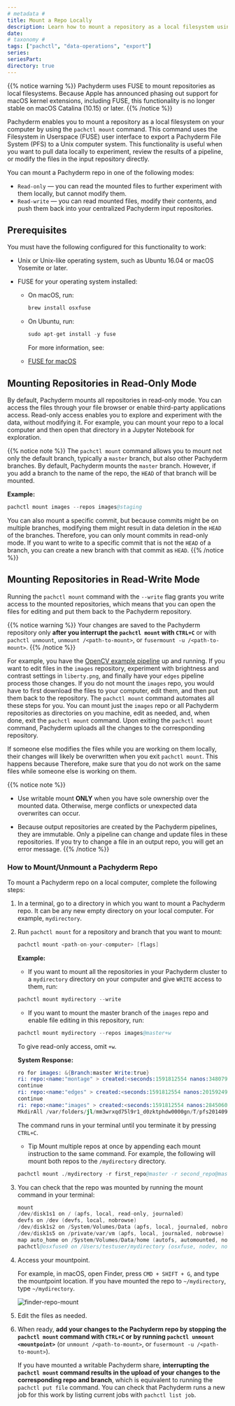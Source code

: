 ```yaml
---
# metadata # 
title: Mount a Repo Locally
description: Learn how to mount a repository as a local filesystem using the pachctl mount command. 
date: 
# taxonomy #
tags: ["pachctl", "data-operations", "export"]
series:
seriesPart:
directory: true
---
```


{{% notice warning %}}
Pachyderm uses FUSE to mount repositories as local filesystems.
Because Apple has announced phasing out support for macOS
kernel extensions, including FUSE, this functionality is no
longer stable on macOS Catalina (10.15) or later.
{{% /notice %}}

Pachyderm enables you to mount a repository
as a local filesystem on your computer by using the
`pachctl mount` command. This command
uses the Filesystem in Userspace (FUSE) user interface to export a Pachyderm
File System (PFS) to a Unix computer system.
This functionality is useful when you want to pull data locally to experiment,
review the results of a pipeline, or modify the files
in the input repository directly.

You can mount a Pachyderm repo in one of the following modes:

* `Read-only` — you can read the mounted files to further experiment with them
locally, but cannot modify them.
* `Read-write` — you can read mounted files, modify their contents, and
push them back into your centralized Pachyderm input repositories.

## Prerequisites

You must have the following configured for this functionality to work:

* Unix or Unix-like operating system, such as Ubuntu 16.04 or macOS
Yosemite or later.
* FUSE for your operating system installed:

  * On macOS, run:

    ```s
    brew install osxfuse
    ```

  * On Ubuntu, run:

    ```s
    sudo apt-get install -y fuse
    ```

    For more information, see:

  * [FUSE for macOS](https://osxfuse.github.io/)

## Mounting Repositories in Read-Only Mode

By default, Pachyderm mounts
all repositories in read-only mode. You can access the
files through your file browser or enable third-party applications
access. Read-only access enables you to explore and experiment with
the data, without modifying it. For example, you can mount your
repo to a local computer and then open that directory in a Jupyter
Notebook for exploration. 

{{% notice note %}}
The `pachctl mount` command allows you to mount not only the default
branch, typically a `master` branch, but also other Pachyderm
branches. By default, Pachyderm mounts the `master` branch. However,
if you add a branch to the name of the repo, the `HEAD` of that branch
will be mounted.

**Example:**

```s
pachctl mount images --repos images@staging
```

You can also mount a specific commit, but because commits
might be on multiple branches, modifying them might result in data deletion
in the `HEAD` of the branches. Therefore, you can only mount commits in
read-only mode. If you want to write to a specific commit that is not
the `HEAD` of a branch, you can create a new branch with that commit as `HEAD`.
{{% /notice %}}

## Mounting Repositories in Read-Write Mode

Running the `pachctl mount` command with the `--write` flag grants you
write access to the mounted repositories, which means that you can
open the files for editing and put them back to the Pachyderm
repository. 

{{% notice warning %}}
Your changes are saved to the Pachyderm repository only **after you interrupt the `pachctl mount` with  `CTRL+C`** or with `pachctl unmount`, `unmount /<path-to-mount>`, or `fusermount -u /<path-to-mount>`.
{{% /notice %}}

For example, you have the [OpenCV example pipeline](../../../../getting-started/beginner-tutorial/#image-processing-with-opencv)
up and running. If you want to edit files in the `images`
repository, experiment with brightness and contrast
settings in `liberty.png`, and finally have your `edges`
pipeline process those changes.
If you do not mount the `images` repo, you would have to
first download the files to your computer, edit them,
and then put them back to the repository. The `pachctl mount`
command automates all these steps for you. You can mount just the
`images` repo or all Pachyderm repositories as directories
on you machine, edit as needed, and, when done,
exit the `pachctl mount` command. Upon exiting the `pachctl mount`
command, Pachyderm uploads all the changes to the corresponding
repository.

If someone else modifies the files while you are working on them
locally, their changes will likely be overwritten when you exit
`pachctl mount`. This happens because  Therefore, make sure that you do not work on the
same files while someone else is working on them.

{{% notice note %}}
- Use writable mount **ONLY** when you have sole ownership
over the mounted data. Otherwise, merge conflicts or
unexpected data overwrites can occur.

- Because output repositories are created by the Pachyderm
  pipelines, they are immutable. Only a pipeline
  can change and update files in these repositories. If you try to change
  a file in an output repo, you will get an error message.
{{% /notice %}}

### How to Mount/Unmount a Pachyderm Repo

To mount a Pachyderm repo on a local computer, complete the following
steps:

1. In a terminal, go to a directory in which you want to mount a
Pachyderm repo. It can be any new empty directory on your local computer.
For example, `mydirectory`.

1. Run `pachctl mount` for a repository and branch that you want to mount:

      ```s
      pachctl mount <path-on-your-computer> [flags]
      ```

      **Example:**

      * If you want to mount all the repositories in your Pachyderm cluster 
      to a `mydirectory` directory on your computer and give `WRITE` access to them, run:

      ```s
      pachctl mount mydirectory --write
      ```

      * If you want to mount the master branch of the `images` repo
      and enable file editing in this repository, run:

      ```s
      pachctl mount mydirectory --repos images@master+w
      ```

      To give read-only access, omit `+w`.

      **System Response:**

      ```s
      ro for images: &{Branch:master Write:true}
      ri: repo:<name:"montage" > created:<seconds:1591812554 nanos:348079652 > size_bytes:1345398 description:"Output repo for pipeline montage." branches:<repo:<name:"montage" > name:"master" >
      continue
      ri: repo:<name:"edges" > created:<seconds:1591812554 nanos:201592492 > size_bytes:136795 description:"Output repo for pipeline edges." branches:<repo:<name:"edges" > name:"master" >
      continue
      ri: repo:<name:"images" > created:<seconds:1591812554 nanos:28450609 > size_bytes:244068 branches:<repo:<name:"images" > name:"master" >
      MkdirAll /var/folders/jl/mm3wrxqd75l9r1_d0zktphdw0000gn/T/pfs201409498/images
      ```

      The command runs in your terminal until you terminate it
      by pressing `CTRL+C`.

      * Tip
      Mount multiple repos at once by appending each mount instruction to the same command.
      For example, the following will mount both repos to the `/mydirectory` directory.
      ```s
      pachctl mount ./mydirectory -r first_repo@master -r second_repo@master
      ```  
1. You can check that the repo was mounted by running the mount command
in your terminal:

      ```s hl_lines="7"
      mount
      /dev/disk1s1 on / (apfs, local, read-only, journaled)
      devfs on /dev (devfs, local, nobrowse)
      /dev/disk1s2 on /System/Volumes/Data (apfs, local, journaled, nobrowse)
      /dev/disk1s5 on /private/var/vm (apfs, local, journaled, nobrowse)
      map auto_home on /System/Volumes/Data/home (autofs, automounted, nobrowse)
      pachctl@osxfuse0 on /Users/testuser/mydirectory (osxfuse, nodev, nosuid, synchronous, mounted by testuser)
      ```

1. Access your mountpoint.

      For example, in macOS, open Finder, press
      `CMD + SHIFT + G`, and type the mountpoint location. If you have mounted
      the repo to `~/mydirectory`, type `~/mydirectory`.

      ![finder-repo-mount](/images/s_finder_repo_mount.png)

1. Edit the files as needed.
1. When ready, **add your changes to the Pachyderm repo by stopping
the `pachctl mount` command with `CTRL+C` or by running `pachctl unmount
<mountpoint>`** (or `unmount /<path-to-mount>`, or `fusermount -u /<path-to-mount>`).

      If you have mounted a writable Pachyderm share, **interrupting the
      `pachctl mount` command results in the upload of
      your changes to the corresponding repo and branch**, which is equivalent
      to running the `pachctl put file` command. You can check that
      Pachyderm runs a new job for this work by listing current jobs with
      `pachctl list job`.
